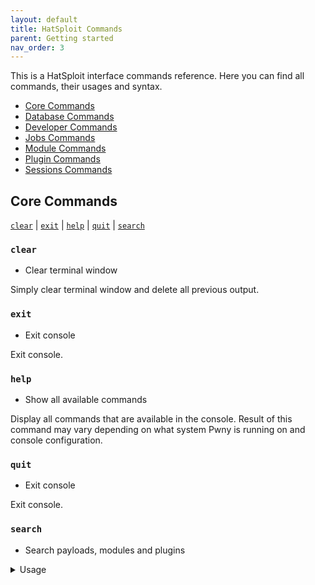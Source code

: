 ```yaml
---
layout: default
title: HatSploit Commands
parent: Getting started
nav_order: 3
---
```


This is a HatSploit interface commands reference. Here you can find all commands, their usages and syntax.

* [Core Commands](#Core-Commands)
* [Database Commands](#Database-Commands)
* [Developer Commands](#Developer-Commands)
* [Jobs Commands](#Jobs-Commands)
* [Module Commands](#Module-Commands)
* [Plugin Commands](#Plugin-Commands)
* [Sessions Commands](#Sessions-Commands)

## Core Commands

[`clear`](#clear) | [`exit`](#exit) | [`help`](#help) | [`quit`](#quit) | [`search`](#search)

### `clear`

* Clear terminal window

Simply clear terminal window and delete all previous output.

### `exit`

* Exit console

Exit console.

### `help`

* Show all available commands

Display all commands that are available in the console. Result of this command may vary depending on what system Pwny is running on and console configuration.

### `quit`

* Exit console

Exit console.

### `search`

* Search payloads, modules and plugins

<details markdown="block">
<summary>Usage</summary>

```
usage: search [-h] [-f FILTER] keyword

Search payloads, modules and plugins.

positional arguments:
  keyword               Keyword to search for.

options:
  -h, --help            show this help message and exit
  -f FILTER, --filter FILTER
                        Filter search result separated by comma (e.g. CVE:2020-12345)
```
</details>